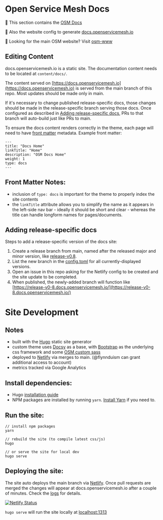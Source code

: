 # Open Service Mesh Docs

:book: This section contains the [OSM Docs](https://github.com/openservicemesh/osm-docs)

:ship: Also the website config to generate [docs.openservicemesh.io](https://docs.openservicemesh.io)

:link: Looking for the main OSM website? Visit [osm-www](https://github.com/openservicemesh/osm-www)


## Editing Content

docs.openservicemesh.io is a static site. The documentation content needs to be located at `content/docs/`.

The content served on [https://docs.openservicemesh.io](https://docs.openservicemesh.io) is served from the main branch of this repo. Most updates should be made only in main.

If it's necessary to change published release-specific docs, those changes should be made in the release-specific branch serving those docs. Once configured as described in [Adding release-specific docs](#adding-release-specific-docs), PRs to that branch will auto-build just like PRs to main.

To ensure the docs content renders correctly in the theme, each page will need to have [front matter](https://gohugo.io/content-management/front-matter/) metadata. Example front matter:

```
---
title: "Docs Home"
linkTitle: "Home"
description: "OSM Docs Home"
weight: 1
type: docs
---
```

## Front Matter Notes:

* inclusion of `type: docs` is important for the theme to properly index the site contents
* the `linkTitle` attribute allows you to simplify the name as it appears in the left-side nav bar - ideally it should be short and clear - whereas the title can handle longform names for pages/documents.

## Adding release-specific docs

Steps to add a release-specific version of the docs site:

1. Create a release branch from main, named after the released major and minor version, like [release-v0.8](https://github.com/openservicemesh/osm-docs/tree/release-v0.8).
1. List the new branch in the [config.toml](https://github.com/openservicemesh/osm-docs/blob/main/config.toml#L84-L89) for all currently-displayed versions.
1. Open an issue in this repo asking for the Netlify config to be created and the site update to be completed.
1. When published, the newly-added branch will function like [https://release-v0-8.docs.openservicemesh.io/](https://release-v0-8.docs.openservicemesh.io/)


# Site Development

## Notes

* built with the [Hugo](https://gohugo.io/) static site generator
* custom theme uses [Docsy](https://www.docsy.dev/) as a base, with [Bootstrap](https://getbootstrap.com/) as the underlying css framework and some [OSM custom sass](https://github.com/openservicemesh/osm/pull/1840/files#diff-374e78d353e95d66afe7e6c3e13de4aab370ffb117f32aeac519b15c2cbd057aR1)
* deployed to [Netlify](https://app.netlify.com/sites/osm-docs/deploys) via merges to main. (@flynnduism can grant additional access to account)
* metrics tracked via Google Analytics

## Install dependencies:

* Hugo [installation guide](https://gohugo.io/getting-started/installing/)  
* NPM packages are installed by running `yarn`. [Install Yarn](https://yarnpkg.com/getting-started/install) if you need to.  

## Run the site:

```
// install npm packages
yarn

// rebuild the site (to compile latest css/js)
hugo

// or serve the site for local dev
hugo serve
```

## Deploying the site:

The site auto deploys the main branch via [Netlify](https://app.netlify.com/sites/osm-docs). Once pull requests are merged the changes will appear at docs.openservicemesh.io after a couple of minutes. Check the [logs](https://app.netlify.com/sites/osm-docs/deploys) for details.

[![Netlify Status](https://api.netlify.com/api/v1/badges/8c8b7b52-b87f-42e0-949a-a784c3ca6d9a/deploy-status)](https://app.netlify.com/sites/osm-docs/deploys)

`hugo serve` will run the site locally at [localhost:1313](http://localhost:1313/)
